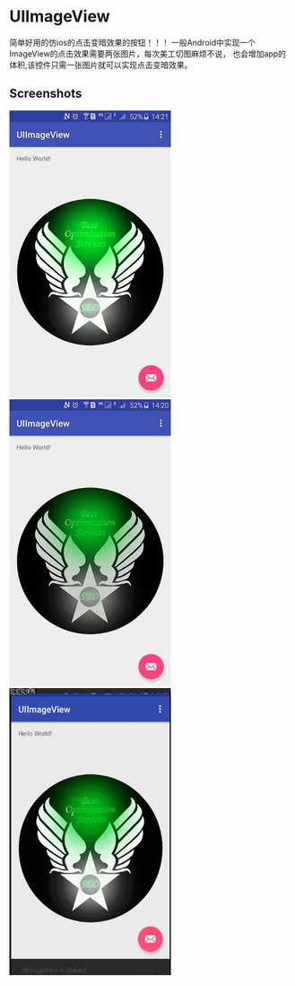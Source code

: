 # UIImageView
简单好用的仿ios的点击变暗效果的按钮！！！
一般Android中实现一个ImageView的点击效果需要两张图片，每次美工切图麻烦不说，
也会增加app的体积,该控件只需一张图片就可以实现点击变暗效果。

## Screenshots

<img src="/screenshots/a.jpg" width="288" height="512" border="0" alt="screenshot">
<img src="/screenshots/b.jpg" width="288" height="512" border="0" alt="screenshot">
<img src="/screenshots/UIImageView.gif" width="288" height="512" border="0" alt="screenshot">

